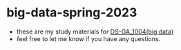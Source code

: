 # big-data-spring-2023

- these are my study materials for [DS-GA_1004(big data)](https://brightspace.nyu.edu/d2l/home/261985)
- feel free to let me know if you have any questions. 
